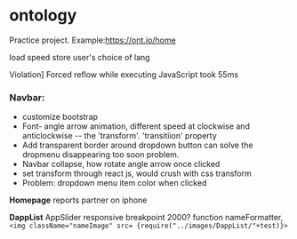 # ontology
Practice project. Example:https://ont.io/home

load speed
store user's choice of lang

Violation] Forced reflow while executing JavaScript took 55ms
### Navbar: 

+ customize bootstrap
+ Font- angle arrow animation, different speed at clockwise and anticlockwise -- the 'transform'. 'transitiion' property
+ Add transparent border around dropdown button can solve the dropmenu disappearing too soon problem.
+ Navbar collapse, how rotate angle arrow once clicked
+ set transform through react js, would crush with css transform
+ Problem: dropdown menu item color when clicked

**Homepage**
reports
partner on iphone

**DappList**
AppSlider responsive breakpoint 2000?
function nameFormatter, `<img className="nameImage" src= {require("../images/DappList/"+test)}>`